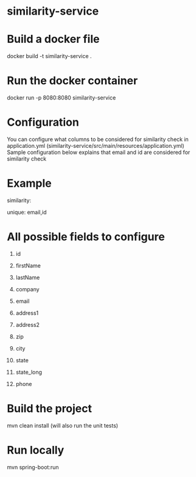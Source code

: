 # similarity-service

# Build a docker file
docker build -t similarity-service .

# Run the docker container
docker run -p 8080:8080 similarity-service

# Configuration
You can configure what columns to be considered for similarity check in application.yml (similarity-service/src/main/resources/application.yml)
Sample configuration below explains that email and id are considered for similarity check
# Example
similarity:

  unique: email,id

# All possible fields to configure
1. id

2. firstName

3. lastName

4. company

5. email

6. address1

7. address2

8. zip

9. city

10. state

11. state_long

12. phone
  

# Build the project
mvn clean install (will also run the unit tests)

# Run locally
mvn spring-boot:run
